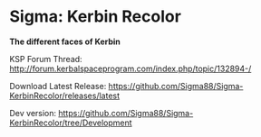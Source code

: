 # Sigma: Kerbin Recolor


**The different faces of Kerbin**


KSP Forum Thread: http://forum.kerbalspaceprogram.com/index.php/topic/132894-/

Download Latest Release: https://github.com/Sigma88/Sigma-KerbinRecolor/releases/latest

Dev version: https://github.com/Sigma88/Sigma-KerbinRecolor/tree/Development
